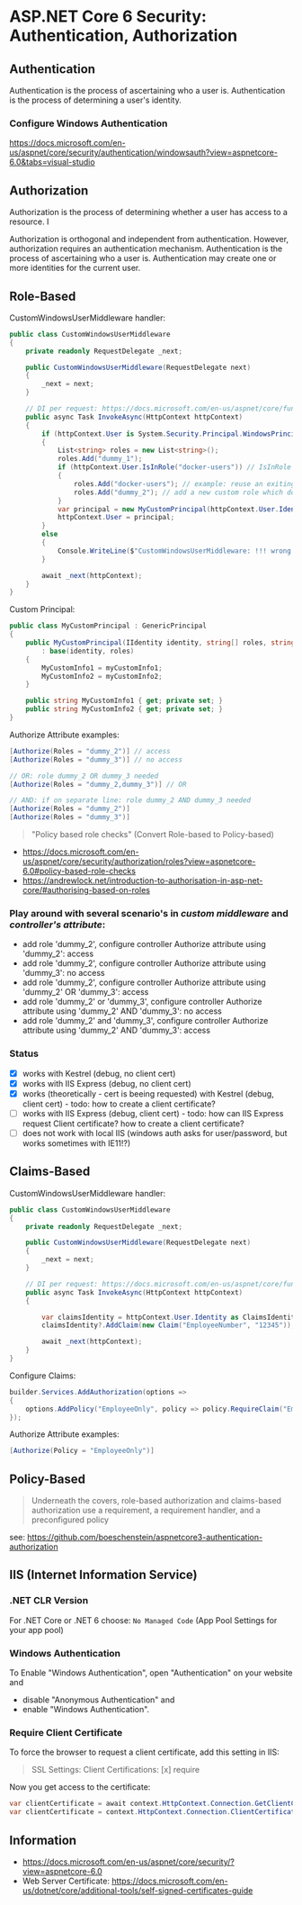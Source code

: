 # ASP.NET Core 6 Security: Authentication, Authorization

## Authentication

Authentication is the process of ascertaining who a user is.
Authentication is the process of determining a user's identity.

### Configure Windows Authentication

https://docs.microsoft.com/en-us/aspnet/core/security/authentication/windowsauth?view=aspnetcore-6.0&tabs=visual-studio

## Authorization

Authorization is the process of determining whether a user has access to a resource. I

Authorization is orthogonal and independent from authentication. However, authorization requires an authentication mechanism. Authentication is the process of ascertaining who a user is. Authentication may create one or more identities for the current user.

## Role-Based

CustomWindowsUserMiddleware handler:

```cs
public class CustomWindowsUserMiddleware
{
    private readonly RequestDelegate _next;

    public CustomWindowsUserMiddleware(RequestDelegate next)
    {
        _next = next;
    }

    // DI per request: https://docs.microsoft.com/en-us/aspnet/core/fundamentals/middleware/write?view=aspnetcore-6.0#per-request-middleware-dependencies
    public async Task InvokeAsync(HttpContext httpContext)
    {
        if (httpContext.User is System.Security.Principal.WindowsPrincipal && httpContext.User.Identity is System.Security.Principal.WindowsIdentity)
        {
            List<string> roles = new List<string>();
            roles.Add("dummy_1");
            if (httpContext.User.IsInRole("docker-users")) // IsInRole needs Windows Authentication in IIS/Kestrel/IIExpress
            {
                roles.Add("docker-users"); // example: reuse an exiting AD role
                roles.Add("dummy_2"); // add a new custom role which does not exist in AD -> check Authenticate attribute in HomeController
            }
            var principal = new MyCustomPrincipal(httpContext.User.Identity, roles.ToArray(), "my_custom_id", "test_name";
            httpContext.User = principal;
        }
        else
        {
            Console.WriteLine($"CustomWindowsUserMiddleware: !!! wrong type (no support for 'Windows Authentication'), ignoring for now !!!");
        }

        await _next(httpContext);
    }
}
```

Custom Principal:

```cs
public class MyCustomPrincipal : GenericPrincipal
{
    public MyCustomPrincipal(IIdentity identity, string[] roles, string myCustomInfo1, string myCustomInfo2)
        : base(identity, roles)
    {
        MyCustomInfo1 = myCustomInfo1;
        MyCustomInfo2 = myCustomInfo2;
    }

    public string MyCustomInfo1 { get; private set; }
    public string MyCustomInfo2 { get; private set; }
}
```

Authorize Attribute examples:

```cs
[Authorize(Roles = "dummy_2")] // access
[Authorize(Roles = "dummy_3")] // no access

// OR: role dummy_2 OR dummy_3 needed
[Authorize(Roles = "dummy_2,dummy_3")] // OR

// AND: if on separate line: role dummy_2 AND dummy_3 needed
[Authorize(Roles = "dummy_2")]
[Authorize(Roles = "dummy_3")]
```

>"Policy based role checks" (Convert Role-based to Policy-based)
- https://docs.microsoft.com/en-us/aspnet/core/security/authorization/roles?view=aspnetcore-6.0#policy-based-role-checks
- https://andrewlock.net/introduction-to-authorisation-in-asp-net-core/#authorising-based-on-roles

### Play around with several scenario's in _custom middleware_ and _controller's attribute_:

- add role 'dummy_2', configure controller Authorize attribute using 'dummy_2': access
- add role 'dummy_2', configure controller Authorize attribute using 'dummy_3': no access
- add role 'dummy_2', configure controller Authorize attribute using 'dummy_2' OR 'dummy_3': access
- add role 'dummy_2' or 'dummy_3', configure controller Authorize attribute using 'dummy_2' AND 'dummy_3': no access
- add role 'dummy_2' and 'dummy_3', configure controller Authorize attribute using 'dummy_2' AND 'dummy_3': access

### Status

- [x] works with Kestrel (debug, no client cert)
- [x] works with IIS Express (debug, no client cert)
- [x] works (theoretically - cert is beeing requested) with Kestrel (debug, client cert)      - todo: how to create a client certificate?
- [ ] works with IIS Express (debug, client cert)  - todo: how can IIS Express request Client certificate? how to create a client certificate?
- [ ] does not work with local IIS (windows auth asks for user/password, but works sometimes with IE11!?)

## Claims-Based

CustomWindowsUserMiddleware handler:

```cs
public class CustomWindowsUserMiddleware
{
    private readonly RequestDelegate _next;

    public CustomWindowsUserMiddleware(RequestDelegate next)
    {
        _next = next;
    }

    // DI per request: https://docs.microsoft.com/en-us/aspnet/core/fundamentals/middleware/write?view=aspnetcore-6.0#per-request-middleware-dependencies
    public async Task InvokeAsync(HttpContext httpContext)
    {

        var сlaimsIdentity = httpContext.User.Identity as ClaimsIdentity;
        сlaimsIdentity?.AddClaim(new Claim("EmployeeNumber", "12345"));

        await _next(httpContext);
    }
}
```

Configure Claims:

```cs
builder.Services.AddAuthorization(options =>
{
    options.AddPolicy("EmployeeOnly", policy => policy.RequireClaim("EmployeeNumber"));
});
```

Authorize Attribute examples:

```cs
[Authorize(Policy = "EmployeeOnly")]
```

## Policy-Based

>Underneath the covers, role-based authorization and claims-based authorization use a requirement, a requirement handler, and a preconfigured policy

see: https://github.com/boeschenstein/aspnetcore3-authentication-authorization

## IIS (Internet Information Service)

### .NET CLR Version

For .NET Core or .NET 6 choose: `No Managed Code` (App Pool Settings for your app pool)

### Windows Authentication

To Enable "Windows Authentication", open "Authentication" on your website and 
- disable "Anonymous Authentication" and 
- enable "Windows Authentication".

### Require Client Certificate

To force the browser to request a client certificate, add this setting in IIS:

> SSL Settings: Client Certifications: [x] require

Now you get access to the certificate:

```cs
var clientCertificate = await context.HttpContext.Connection.GetClientCertificateAsync(); // async
var clientCertificate = context.HttpContext.Connection.ClientCertificate; // sync
```

## Information

- https://docs.microsoft.com/en-us/aspnet/core/security/?view=aspnetcore-6.0
- Web Server Certificate: https://docs.microsoft.com/en-us/dotnet/core/additional-tools/self-signed-certificates-guide
